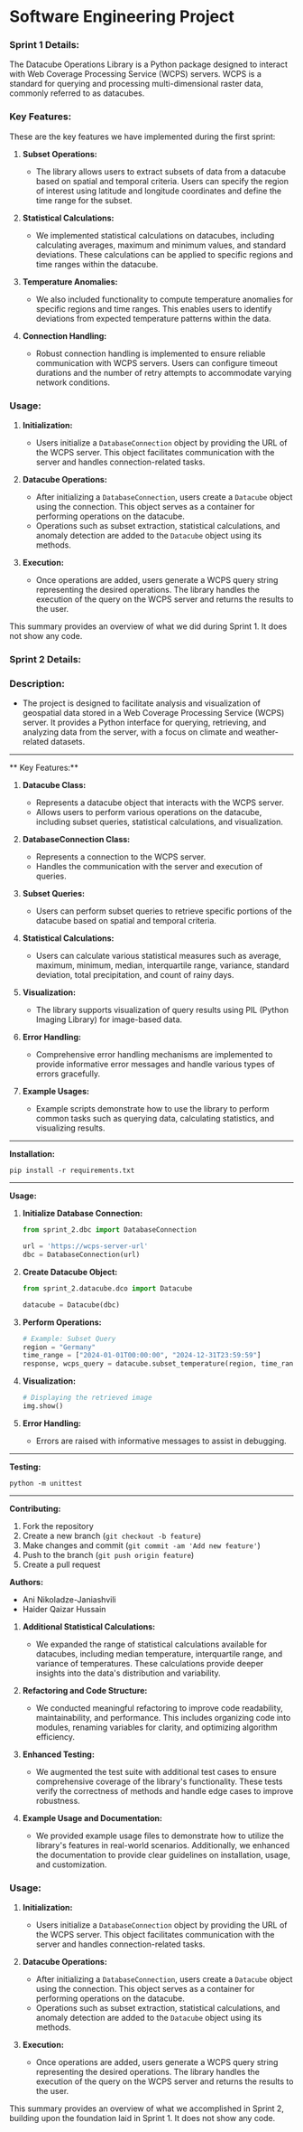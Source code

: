# Software Engineering Project

### Sprint 1 Details:

The Datacube Operations Library is a Python package designed to interact with Web Coverage Processing Service (WCPS) servers. WCPS is a standard for querying and processing multi-dimensional raster data, commonly referred to as datacubes.

### Key Features:

These are the key features we have implemented during the first sprint:

1. **Subset Operations:**

   - The library allows users to extract subsets of data from a datacube based on spatial and temporal criteria. Users can specify the region of interest using latitude and longitude coordinates and define the time range for the subset.

2. **Statistical Calculations:**

   - We implemented statistical calculations on datacubes, including calculating averages, maximum and minimum values, and standard deviations. These calculations can be applied to specific regions and time ranges within the datacube.

3. **Temperature Anomalies:**

   - We also included functionality to compute temperature anomalies for specific regions and time ranges. This enables users to identify deviations from expected temperature patterns within the data.

4. **Connection Handling:**
   - Robust connection handling is implemented to ensure reliable communication with WCPS servers. Users can configure timeout durations and the number of retry attempts to accommodate varying network conditions.

### Usage:

1. **Initialization:**

   - Users initialize a `DatabaseConnection` object by providing the URL of the WCPS server. This object facilitates communication with the server and handles connection-related tasks.

2. **Datacube Operations:**

   - After initializing a `DatabaseConnection`, users create a `Datacube` object using the connection. This object serves as a container for performing operations on the datacube.
   - Operations such as subset extraction, statistical calculations, and anomaly detection are added to the `Datacube` object using its methods.

3. **Execution:**
   - Once operations are added, users generate a WCPS query string representing the desired operations. The library handles the execution of the query on the WCPS server and returns the results to the user.

This summary provides an overview of what we did during Sprint 1. It does not show any code.

### Sprint 2 Details:


### Description:

- The project is designed to facilitate analysis and visualization of geospatial data stored in a Web Coverage Processing Service (WCPS) server. It provides a Python interface for querying, retrieving, and analyzing data from the server, with a focus on climate and weather-related datasets.

---

** Key Features:**

1. **Datacube Class:**

   - Represents a datacube object that interacts with the WCPS server.
   - Allows users to perform various operations on the datacube, including subset queries, statistical calculations, and visualization.

2. **DatabaseConnection Class:**

   - Represents a connection to the WCPS server.
   - Handles the communication with the server and execution of queries.

3. **Subset Queries:**

   - Users can perform subset queries to retrieve specific portions of the datacube based on spatial and temporal criteria.

4. **Statistical Calculations:**

   - Users can calculate various statistical measures such as average, maximum, minimum, median, interquartile range, variance, standard deviation, total precipitation, and count of rainy days.

5. **Visualization:**

   - The library supports visualization of query results using PIL (Python Imaging Library) for image-based data.

6. **Error Handling:**

   - Comprehensive error handling mechanisms are implemented to provide informative error messages and handle various types of errors gracefully.

7. **Example Usages:**
   - Example scripts demonstrate how to use the library to perform common tasks such as querying data, calculating statistics, and visualizing results.

---

**Installation:**

```
pip install -r requirements.txt
```

---

**Usage:**

1. **Initialize Database Connection:**

   ```python
   from sprint_2.dbc import DatabaseConnection

   url = 'https://wcps-server-url'
   dbc = DatabaseConnection(url)
   ```

2. **Create Datacube Object:**

   ```python
   from sprint_2.datacube.dco import Datacube

   datacube = Datacube(dbc)
   ```

3. **Perform Operations:**

   ```python
   # Example: Subset Query
   region = "Germany"
   time_range = ["2024-01-01T00:00:00", "2024-12-31T23:59:59"]
   response, wcps_query = datacube.subset_temperature(region, time_range)
   ```

4. **Visualization:**

   ```python
   # Displaying the retrieved image
   img.show()
   ```

5. **Error Handling:**
   - Errors are raised with informative messages to assist in debugging.

---

**Testing:**

```
python -m unittest
```

---

**Contributing:**

1. Fork the repository
2. Create a new branch (`git checkout -b feature`)
3. Make changes and commit (`git commit -am 'Add new feature'`)
4. Push to the branch (`git push origin feature`)
5. Create a pull request



**Authors:**

- Ani Nikoladze-Janiashvili
- Haider Qaizar Hussain

1. **Additional Statistical Calculations:**

   - We expanded the range of statistical calculations available for datacubes, including median temperature, interquartile range, and variance of temperatures. These calculations provide deeper insights into the data's distribution and variability.

2. **Refactoring and Code Structure:**

   - We conducted meaningful refactoring to improve code readability, maintainability, and performance. This includes organizing code into modules, renaming variables for clarity, and optimizing algorithm efficiency.

3. **Enhanced Testing:**

   - We augmented the test suite with additional test cases to ensure comprehensive coverage of the library's functionality. These tests verify the correctness of methods and handle edge cases to improve robustness.

4. **Example Usage and Documentation:**
   - We provided example usage files to demonstrate how to utilize the library's features in real-world scenarios. Additionally, we enhanced the documentation to provide clear guidelines on installation, usage, and customization.

### Usage:

1. **Initialization:**

   - Users initialize a `DatabaseConnection` object by providing the URL of the WCPS server. This object facilitates communication with the server and handles connection-related tasks.

2. **Datacube Operations:**

   - After initializing a `DatabaseConnection`, users create a `Datacube` object using the connection. This object serves as a container for performing operations on the datacube.
   - Operations such as subset extraction, statistical calculations, and anomaly detection are added to the `Datacube` object using its methods.

3. **Execution:**
   - Once operations are added, users generate a WCPS query string representing the desired operations. The library handles the execution of the query on the WCPS server and returns the results to the user.

This summary provides an overview of what we accomplished in Sprint 2, building upon the foundation laid in Sprint 1. It does not show any code.
